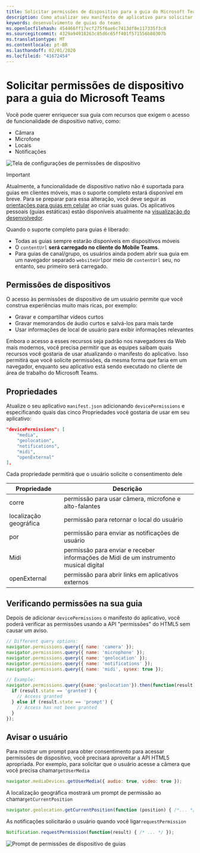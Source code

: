 ```yaml
---
title: Solicitar permissões de dispositivo para a guia do Microsoft Teams
description: Como atualizar seu manifesto de aplicativo para solicitar acesso a recursos nativos que geralmente exigem o consentimento do usuário
keywords: desenvolvimento de guias do teams
ms.openlocfilehash: 454466ff17ecf275f6ae6c7413df8e117335f3c8
ms.sourcegitcommit: 4329a94918263c85d6c65ff401f571556b80307b
ms.translationtype: MT
ms.contentlocale: pt-BR
ms.lasthandoff: 02/01/2020
ms.locfileid: "41672454"
---
```

# <a name="request-device-permissions-for-your-microsoft-teams-tab"></a>Solicitar permissões de dispositivo para a guia do Microsoft Teams

Você pode querer enriquecer sua guia com recursos que exigem o acesso de funcionalidade de dispositivo nativo, como:

* Câmara
* Microfone
* Locais
* Notificações

![Tela de configurações de permissões de dispositivo](~/assets/images/tabs/device-permissions.png)

> [!IMPORTANT]
> Atualmente, a funcionalidade de dispositivo nativo não é suportada para guias em clientes móveis, mas o suporte completo estará disponível em breve. Para se preparar para essa alteração, você deve seguir as [orientações para guias em celular](~/tabs/design/tabs-mobile.md) ao criar suas guias. Os aplicativos pessoais (guias estáticas) estão disponíveis atualmente na [visualização do desenvolvedor](~/resources/dev-preview/developer-preview-intro.md).
>
> Quando o suporte completo para guias é liberado:
>
> * Todas as guias sempre estarão disponíveis em dispositivos móveis
> * O `contentUrl` **será carregado no cliente do Mobile Teams**.
> * Para guias de canal/grupo, os usuários ainda podem abrir sua guia em um navegador separado `websiteUrl`por meio de `contentUrl` seu, no entanto, seu primeiro será carregado.  

## <a name="device-permissions"></a>Permissões de dispositivos

O acesso às permissões de dispositivo de um usuário permite que você construa experiências muito mais ricas, por exemplo:

* Gravar e compartilhar vídeos curtos
* Gravar memorandos de áudio curtos e salvá-los para mais tarde
* Usar informações de local de usuário para exibir informações relevantes

Embora o acesso a esses recursos seja padrão nos navegadores da Web mais modernos, você precisa permitir que as equipes saibam quais recursos você gostaria de usar atualizando o manifesto do aplicativo. Isso permitirá que você solicite permissões, da mesma forma que faria em um navegador, enquanto seu aplicativo está sendo executado no cliente de área de trabalho do Microsoft Teams.

## <a name="properties"></a>Propriedades

Atualize o seu aplicativo `manifest.json` adicionando `devicePermissions` e especificando quais das cinco Propriedades você gostaria de usar em seu aplicativo:

``` json
"devicePermissions": [
    "media",
    "geolocation",
    "notifications",
    "midi",
    "openExternal"
],
```

Cada propriedade permitirá que o usuário solicite o consentimento dele

| Propriedade      | Descrição   |
| --- | --- |
| corre         | permissão para usar câmera, microfone e alto-falantes |
| localização geográfica   | permissão para retornar o local do usuário      |
| por | permissão para enviar as notificações de usuário      |
| Midi          | permissão para enviar e receber informações de Midi de um instrumento musical digital   |
| openExternal  | permissão para abrir links em aplicativos externos  |

## <a name="checking-permissions-from-your-tab"></a>Verificando permissões na sua guia

Depois de adicionar `devicePermissions` o manifesto do aplicativo, você poderá verificar as permissões usando a API "permissões" do HTML5 sem causar um aviso.

``` Javascript
// Different query options:
navigator.permissions.query({ name: 'camera' });
navigator.permissions.query({ name: 'microphone' });
navigator.permissions.query({ name: 'geolocation' });
navigator.permissions.query({ name: 'notifications' });
navigator.permissions.query({ name: 'midi', sysex: true });

// Example:
navigator.permissions.query({name:'geolocation'}).then(function(result) {
  if (result.state == 'granted') {
    // Access granted
  } else if (result.state == 'prompt') {
    // Access has not been granted
  }
});
```

## <a name="prompting-the-user"></a>Avisar o usuário

Para mostrar um prompt para obter consentimento para acessar permissões de dispositivo, você precisará aproveitar a API HTML5 apropriada. Por exemplo, para solicitar que o usuário acesse a câmera que você precisa chamar`getUserMedia`

```Javascript
navigator.mediaDevices.getUserMedia({ audio: true, video: true });
```

A localização geográfica mostrará um prompt de permissão ao chamar`getCurrentPosition`

```Javascript
navigator.geolocation.getCurrentPosition(function (position) { /*... */ });
```

As notificações solicitarão o usuário quando você ligar`requestPermission`

```Javascript
Notification.requestPermission(function(result) { /* ... */ });
```

![Prompt de permissões de dispositivo de guias](~/assets/images/tabs/device-permissions-prompt.png)